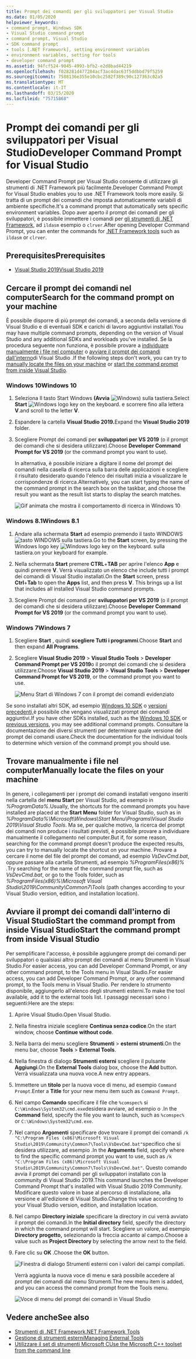 ```yaml
---
title: Prompt dei comandi per gli sviluppatori per Visual Studio
ms.date: 01/05/2020
helpviewer_keywords:
- command prompt, Windows SDK
- Visual Studio command prompt
- command prompt, Visual Studio
- SDK command prompt
- tools [.NET Framework], setting environment variables
- environment variables, setting for tools
- developer command prompt
ms.assetid: 94fcf524-9045-4993-bfb2-e2d8bad44219
ms.openlocfilehash: f028281d477284acf3ac4dac63f5ddbbd79f5259
ms.sourcegitcommit: 7588136e355e10cbc2582f389c90c127363c02a5
ms.translationtype: MT
ms.contentlocale: it-IT
ms.lasthandoff: 03/15/2020
ms.locfileid: "75715868"
---
```

# <a name="developer-command-prompt-for-visual-studio"></a><span data-ttu-id="f4d4f-102">Prompt dei comandi per gli sviluppatori per Visual Studio</span><span class="sxs-lookup"><span data-stu-id="f4d4f-102">Developer Command Prompt for Visual Studio</span></span>

<span data-ttu-id="f4d4f-103">Developer Command Prompt per Visual Studio consente di utilizzare gli strumenti di .NET Framework più facilmente.</span><span class="sxs-lookup"><span data-stu-id="f4d4f-103">Developer Command Prompt for Visual Studio enables you to use .NET Framework tools more easily.</span></span> <span data-ttu-id="f4d4f-104">Si tratta di un prompt dei comandi che imposta automaticamente variabili di ambiente specifiche.</span><span class="sxs-lookup"><span data-stu-id="f4d4f-104">It's a command prompt that automatically sets specific environment variables.</span></span> <span data-ttu-id="f4d4f-105">Dopo aver aperto il prompt dei comandi per gli sviluppatori, è possibile immettere i comandi per [gli strumenti di .NET Framework,](index.md) ad `ildasm` esempio o `clrver`.</span><span class="sxs-lookup"><span data-stu-id="f4d4f-105">After opening Developer Command Prompt, you can enter the commands for [.NET Framework tools](index.md) such as `ildasm` or `clrver`.</span></span>

## <a name="prerequisites"></a><span data-ttu-id="f4d4f-106">Prerequisites</span><span class="sxs-lookup"><span data-stu-id="f4d4f-106">Prerequisites</span></span>

- [<span data-ttu-id="f4d4f-107">Visual Studio 2019</span><span class="sxs-lookup"><span data-stu-id="f4d4f-107">Visual Studio 2019</span></span>](https://visualstudio.microsoft.com/downloads/?utm_medium=microsoft&utm_source=docs.microsoft.com&utm_campaign=inline+link&utm_content=download+vs2019)

## <a name="search-for-the-command-prompt-on-your-machine"></a><span data-ttu-id="f4d4f-108">Cercare il prompt dei comandi nel computer</span><span class="sxs-lookup"><span data-stu-id="f4d4f-108">Search for the command prompt on your machine</span></span>

<span data-ttu-id="f4d4f-109">È possibile disporre di più prompt dei comandi, a seconda della versione di Visual Studio e di eventuali SDK e carichi di lavoro aggiuntivi installati.</span><span class="sxs-lookup"><span data-stu-id="f4d4f-109">You may have multiple command prompts, depending on the version of Visual Studio and any additional SDKs and workloads you've installed.</span></span> <span data-ttu-id="f4d4f-110">Se la procedura seguente non funziona, è possibile provare a [individuare manualmente i file nel computer](#manually-locate-the-files-on-your-machine) o [avviare il prompt dei comandi dall'interno](#start-the-command-prompt-from-inside-visual-studio)di Visual Studio .</span><span class="sxs-lookup"><span data-stu-id="f4d4f-110">If the following steps don't work, you can try to [manually locate the files on your machine](#manually-locate-the-files-on-your-machine) or [start the command prompt from inside Visual Studio](#start-the-command-prompt-from-inside-visual-studio).</span></span>

### <a name="windows-10"></a><span data-ttu-id="f4d4f-111">Windows 10</span><span class="sxs-lookup"><span data-stu-id="f4d4f-111">Windows 10</span></span>

1. <span data-ttu-id="f4d4f-112">Seleziona Il tasto Start Windows **(Avvia** ![Windows) sulla tastiera.](./media/developer-command-prompt-for-vs/windows-logo-key-graphic.png)</span><span class="sxs-lookup"><span data-stu-id="f4d4f-112">Select **Start** ![Windows logo key on the keyboard.](./media/developer-command-prompt-for-vs/windows-logo-key-graphic.png)</span></span> <span data-ttu-id="f4d4f-113">e scorrere fino alla lettera **V**.</span><span class="sxs-lookup"><span data-stu-id="f4d4f-113">and scroll to the letter **V**.</span></span>

1. <span data-ttu-id="f4d4f-114">Espandere la cartella **Visual Studio 2019.**</span><span class="sxs-lookup"><span data-stu-id="f4d4f-114">Expand the **Visual Studio 2019** folder.</span></span>

1. <span data-ttu-id="f4d4f-115">Scegliere Prompt dei comandi per **sviluppatori per VS 2019** (o il prompt dei comandi che si desidera utilizzare).</span><span class="sxs-lookup"><span data-stu-id="f4d4f-115">Choose **Developer Command Prompt for VS 2019** (or the command prompt you want to use).</span></span>

   <span data-ttu-id="f4d4f-116">In alternativa, è possibile iniziare a digitare il nome del prompt dei comandi nella casella di ricerca sulla barra delle applicazioni e scegliere il risultato desiderato quando l'elenco dei risultati inizia a visualizzare le corrispondenze di ricerca.</span><span class="sxs-lookup"><span data-stu-id="f4d4f-116">Alternatively, you can start typing the name of the command prompt in the search box on the taskbar, and choose the result you want as the result list starts to display the search matches.</span></span>

   ![Gif animata che mostra il comportamento di ricerca in Windows 10](./media/developer-command-prompt-for-vs/windows10-search.gif)

### <a name="windows-81"></a><span data-ttu-id="f4d4f-118">Windows 8.1</span><span class="sxs-lookup"><span data-stu-id="f4d4f-118">Windows 8.1</span></span>

1. <span data-ttu-id="f4d4f-119">Andare alla schermata **Start** ad esempio premendo il tasto WINDOWS![tasto WINDOWS sulla tastiera.](./media/developer-command-prompt-for-vs/windows-logo-key-graphic.png)</span><span class="sxs-lookup"><span data-stu-id="f4d4f-119">Go to the **Start** screen, by pressing the Windows logo key ![Windows logo key on the keyboard.](./media/developer-command-prompt-for-vs/windows-logo-key-graphic.png)</span></span> <span data-ttu-id="f4d4f-120">sulla tastiera.</span><span class="sxs-lookup"><span data-stu-id="f4d4f-120">on your keyboard for example.</span></span>

1. <span data-ttu-id="f4d4f-121">Nella schermata **Start** premere **CTRL**+**TAB** per aprire l'elenco **App** e quindi premere **V**. Verrà visualizzato un elenco che include tutti i prompt dei comandi di Visual Studio installati.</span><span class="sxs-lookup"><span data-stu-id="f4d4f-121">On the **Start** screen, press **Ctrl**+**Tab** to open the **Apps** list, and then press **V**. This brings up a list that includes all installed Visual Studio command prompts.</span></span>

1. <span data-ttu-id="f4d4f-122">Scegliere Prompt dei comandi per **sviluppatori per VS 2019** (o il prompt dei comandi che si desidera utilizzare).</span><span class="sxs-lookup"><span data-stu-id="f4d4f-122">Choose **Developer Command Prompt for VS 2019** (or the command prompt you want to use).</span></span>

### <a name="windows-7"></a><span data-ttu-id="f4d4f-123">Windows 7</span><span class="sxs-lookup"><span data-stu-id="f4d4f-123">Windows 7</span></span>

1. <span data-ttu-id="f4d4f-124">Scegliere **Start** , quindi **scegliere Tutti i programmi**.</span><span class="sxs-lookup"><span data-stu-id="f4d4f-124">Choose **Start** and then expand **All Programs**.</span></span>

1. <span data-ttu-id="f4d4f-125">Scegliere **Visual Studio 2019** > **Visual Studio Tools** > **Developer Command Prompt per VS 2019**o il prompt dei comandi che si desidera utilizzare.</span><span class="sxs-lookup"><span data-stu-id="f4d4f-125">Choose **Visual Studio 2019** > **Visual Studio Tools** > **Developer Command Prompt for VS 2019**, or the command prompt you want to use.</span></span>

   ![Menu Start di Windows 7 con il prompt dei comandi evidenziato](./media/developer-command-prompt-for-vs/windows7-menu.png)

<span data-ttu-id="f4d4f-127">Se sono installati altri SDK, ad esempio [Windows 10 SDK](https://developer.microsoft.com/windows/downloads/windows-10-sdk) o [versioni precedenti,](https://developer.microsoft.com/windows/downloads/sdk-archive)è possibile che vengano visualizzati prompt dei comandi aggiuntivi.</span><span class="sxs-lookup"><span data-stu-id="f4d4f-127">If you have other SDKs installed, such as the [Windows 10 SDK](https://developer.microsoft.com/windows/downloads/windows-10-sdk) or [previous versions](https://developer.microsoft.com/windows/downloads/sdk-archive), you may see additional command prompts.</span></span> <span data-ttu-id="f4d4f-128">Consultare la documentazione dei diversi strumenti per determinare quale versione del prompt dei comandi usare.</span><span class="sxs-lookup"><span data-stu-id="f4d4f-128">Check the documentation for the individual tools to determine which version of the command prompt you should use.</span></span>

## <a name="manually-locate-the-files-on-your-machine"></a><span data-ttu-id="f4d4f-129">Trovare manualmente i file nel computer</span><span class="sxs-lookup"><span data-stu-id="f4d4f-129">Manually locate the files on your machine</span></span>

<span data-ttu-id="f4d4f-130">In genere, i collegamenti per i prompt dei comandi installati vengono inseriti nella cartella del **menu Start** per Visual Studio, ad esempio in *%ProgramData%*.</span><span class="sxs-lookup"><span data-stu-id="f4d4f-130">Usually, the shortcuts for the command prompts you have installed are placed at the **Start Menu** folder for Visual Studio, such as in *%ProgramData%\Microsoft\Windows\Start Menu\Programs\Visual Studio 2019\Visual Studio Tools*.</span></span> <span data-ttu-id="f4d4f-131">Ma se, per qualche motivo, la ricerca del prompt dei comandi non produce i risultati previsti, è possibile provare a individuare manualmente il collegamento nel computer.</span><span class="sxs-lookup"><span data-stu-id="f4d4f-131">But if, for some reason, searching for the command prompt doesn't produce the expected results, you can try to manually locate the shortcut on your machine.</span></span> <span data-ttu-id="f4d4f-132">Provare a cercare il nome del file del prompt dei comandi, ad esempio *VsDevCmd.bat*, oppure passare alla cartella Strumenti, ad esempio *%ProgramFiles(x86)% .*</span><span class="sxs-lookup"><span data-stu-id="f4d4f-132">Try searching for the name of the command prompt file, such as *VsDevCmd.bat*, or go to the Tools folder, such as *%ProgramFiles(x86)%\Microsoft Visual Studio\2019\Community\Common7\Tools* (path changes according to your Visual Studio version, edition, and installation location).</span></span>

## <a name="start-the-command-prompt-from-inside-visual-studio"></a><span data-ttu-id="f4d4f-133">Avviare il prompt dei comandi dall'interno di Visual StudioStart the command prompt from inside Visual Studio</span><span class="sxs-lookup"><span data-stu-id="f4d4f-133">Start the command prompt from inside Visual Studio</span></span>

<span data-ttu-id="f4d4f-134">Per semplificare l'accesso, è possibile aggiungere prompt dei comandi per sviluppatori o qualsiasi altro prompt dei comandi al menu Strumenti in Visual Studio.For easier access, you can add Developer Command Prompt, or any other command prompt, to the Tools menu in Visual Studio.</span><span class="sxs-lookup"><span data-stu-id="f4d4f-134">For easier access, you can add Developer Command Prompt, or any other command prompt, to the Tools menu in Visual Studio.</span></span> <span data-ttu-id="f4d4f-135">Per rendere lo strumento disponibile, aggiungerlo all'elenco degli strumenti esterni.</span><span class="sxs-lookup"><span data-stu-id="f4d4f-135">To make the tool available, add it to the external tools list.</span></span> <span data-ttu-id="f4d4f-136">I passaggi necessari sono i seguenti:</span><span class="sxs-lookup"><span data-stu-id="f4d4f-136">Here are the steps:</span></span>

1. <span data-ttu-id="f4d4f-137">Aprire Visual Studio.</span><span class="sxs-lookup"><span data-stu-id="f4d4f-137">Open Visual Studio.</span></span>

1. <span data-ttu-id="f4d4f-138">Nella finestra iniziale scegliere **Continua senza codice**.</span><span class="sxs-lookup"><span data-stu-id="f4d4f-138">On the start window, choose **Continue without code**.</span></span>

1. <span data-ttu-id="f4d4f-139">Nella barra dei menu scegliere **Strumenti** > **esterni strumenti**.</span><span class="sxs-lookup"><span data-stu-id="f4d4f-139">On the menu bar, choose **Tools** > **External Tools**.</span></span>

1. <span data-ttu-id="f4d4f-140">Nella finestra di dialogo **Strumenti esterni** scegliere il pulsante **Aggiungi**.</span><span class="sxs-lookup"><span data-stu-id="f4d4f-140">On the **External Tools** dialog box, choose the **Add** button.</span></span> <span data-ttu-id="f4d4f-141">Verrà visualizzata una nuova voce.</span><span class="sxs-lookup"><span data-stu-id="f4d4f-141">A new entry appears.</span></span>

1. <span data-ttu-id="f4d4f-142">Immettere un **titolo** per la nuova voce di menu, ad esempio `Command Prompt`.</span><span class="sxs-lookup"><span data-stu-id="f4d4f-142">Enter a **Title** for your new menu item such as `Command Prompt`.</span></span>

1. <span data-ttu-id="f4d4f-143">Nel campo **Comando** specificare il file che `%comspec%` si `C:\Windows\System32\cmd.exe`desidera avviare, ad esempio o .</span><span class="sxs-lookup"><span data-stu-id="f4d4f-143">In the **Command** field, specify the file you want to launch, such as `%comspec%` or `C:\Windows\System32\cmd.exe`.</span></span>

1. <span data-ttu-id="f4d4f-144">Nel campo **Argomenti** specificare dove trovare il prompt dei comandi `/k "C:\Program Files (x86)\Microsoft Visual Studio\2019\Community\Common7\Tools\VsDevCmd.bat"`specifico che si desidera utilizzare, ad esempio .</span><span class="sxs-lookup"><span data-stu-id="f4d4f-144">In the **Arguments** field, specify where to find the specific command prompt you want to use, such as `/k "C:\Program Files (x86)\Microsoft Visual Studio\2019\Community\Common7\Tools\VsDevCmd.bat"`.</span></span> <span data-ttu-id="f4d4f-145">Questo comando avvia il prompt dei comandi per gli sviluppatori installato con la community di Visual Studio 2019.</span><span class="sxs-lookup"><span data-stu-id="f4d4f-145">This command launches the Developer Command Prompt that's installed with Visual Studio 2019 Community.</span></span> <span data-ttu-id="f4d4f-146">Modificare questo valore in base al percorso di installazione, alla versione e all'edizione di Visual Studio.</span><span class="sxs-lookup"><span data-stu-id="f4d4f-146">Change this value according to your Visual Studio version, edition, and installation location.</span></span>

1. <span data-ttu-id="f4d4f-147">Nel campo **Directory iniziale** specificare la directory in cui verrà avviato il prompt dei comandi.</span><span class="sxs-lookup"><span data-stu-id="f4d4f-147">In the **Initial directory** field, specify the directory in which the command prompt will start.</span></span> <span data-ttu-id="f4d4f-148">Scegliere un valore, ad esempio **Directory progetto,** selezionando la freccia accanto al campo.</span><span class="sxs-lookup"><span data-stu-id="f4d4f-148">Choose a value such as **Project Directory** by selecting the arrow next to the field.</span></span>

1. <span data-ttu-id="f4d4f-149">Fare clic su **OK** .</span><span class="sxs-lookup"><span data-stu-id="f4d4f-149">Choose the **OK** button.</span></span>

   ![Finestra di dialogo Strumenti esterni con i valori dei campi compilati.](./media/developer-command-prompt-for-vs/add-external-tool.png)

   <span data-ttu-id="f4d4f-151">Verrà aggiunta la nuova voce di menu e sarà possibile accedere al prompt dei comandi dal menu Strumenti.</span><span class="sxs-lookup"><span data-stu-id="f4d4f-151">The new menu item is added, and you can access the command prompt from the Tools menu.</span></span>

   ![Voce di menu del prompt dei comandi in Visual Studio](./media/developer-command-prompt-for-vs/command-prompt-vs-menu.png)

## <a name="see-also"></a><span data-ttu-id="f4d4f-153">Vedere anche</span><span class="sxs-lookup"><span data-stu-id="f4d4f-153">See also</span></span>

- [<span data-ttu-id="f4d4f-154">Strumenti di .NET Framework</span><span class="sxs-lookup"><span data-stu-id="f4d4f-154">.NET Framework Tools</span></span>](index.md)
- [<span data-ttu-id="f4d4f-155">Gestione di strumenti esterni</span><span class="sxs-lookup"><span data-stu-id="f4d4f-155">Managing External Tools</span></span>](/visualstudio/ide/managing-external-tools)
- [<span data-ttu-id="f4d4f-156">Utilizzare il set di strumenti Microsoft C</span><span class="sxs-lookup"><span data-stu-id="f4d4f-156">Use the Microsoft C++ toolset from the command line</span></span>](/cpp/build/building-on-the-command-line)
